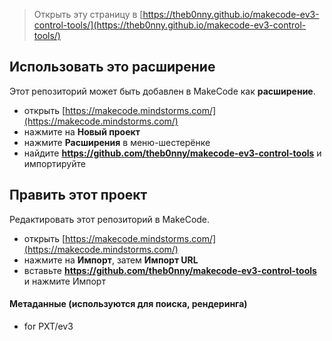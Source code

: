 
> Открыть эту страницу в [https://theb0nny.github.io/makecode-ev3-control-tools/](https://theb0nny.github.io/makecode-ev3-control-tools/)

## Использовать это расширение

Этот репозиторий может быть добавлен в MakeCode как **расширение**.

* открыть [https://makecode.mindstorms.com/](https://makecode.mindstorms.com/)
* нажмите на **Новый проект**
* нажмите **Расширения** в меню-шестерёнке
* найдите **https://github.com/theb0nny/makecode-ev3-control-tools** и импортируйте

## Править этот проект

Редактировать этот репозиторий в MakeCode.

* открыть [https://makecode.mindstorms.com/](https://makecode.mindstorms.com/)
* нажмите на **Импорт**, затем **Импорт URL**
* вставьте **https://github.com/theb0nny/makecode-ev3-control-tools** и нажмите Импорт

#### Метаданные (используются для поиска, рендеринга)

* for PXT/ev3
<script src="https://makecode.com/gh-pages-embed.js"></script><script>makeCodeRender("{{ site.makecode.home_url }}", "{{ site.github.owner_name }}/{{ site.github.repository_name }}");</script>
